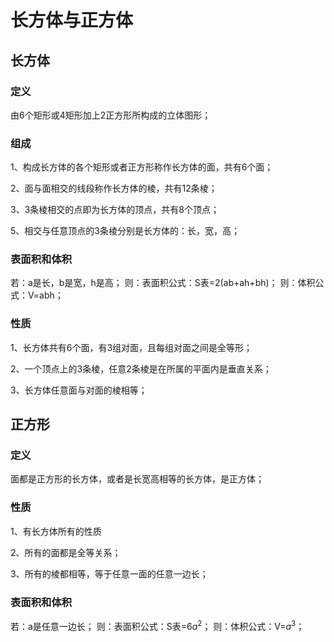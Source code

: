 # 长方体与正方体
## 长方体
### 定义
由6个矩形或4矩形加上2正方形所构成的立体图形；

### 组成
1、构成长方体的各个矩形或者正方形称作长方体的面，共有6个面；

2、面与面相交的线段称作长方体的棱，共有12条棱；

3、3条棱相交的点即为长方体的顶点，共有8个顶点；

5、相交与任意顶点的3条棱分别是长方体的：长，宽，高；

### 表面积和体积
若：a是长，b是宽，h是高；
则：表面积公式：S表=2(ab+ah+bh)；
则：体积公式：V=abh；

### 性质
1、长方体共有6个面，有3组对面，且每组对面之间是全等形；

2、一个顶点上的3条棱，任意2条棱是在所属的平面内是垂直关系；

3、长方体任意面与对面的棱相等；

## 正方形
### 定义
面都是正方形的长方体，或者是长宽高相等的长方体，是正方体；

### 性质
1、有长方体所有的性质

2、所有的面都是全等关系；

3、所有的棱都相等，等于任意一面的任意一边长；

### 表面积和体积
若：a是任意一边长；
则：表面积公式：S表=6$a^2$；
则：体积公式：V=$a^3$；


